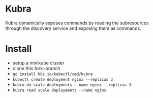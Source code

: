 
# Kubra

Kubra dynamically exposes commands by reading the subresources through the discovery service and exposing them as
commands.

# Install

- setup a minikube cluster
- clone this fork+branch
- `go install k8s.io/kubectl/cmd/kubra`
- `kubectl create deployment nginx --replicas 3`
- `kubra do scale deployments --name nginx --replicas 3`
- `kubra read scale deployments --name nginx`

